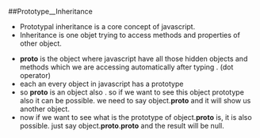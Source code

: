 ##Prototype\_\_Inheritance

- Prototypal inheritance is a core concept of javascript.
- Inheritance is one objet trying to access methods and properties of other object.

* **proto** is the object where javascript have all those hidden objects and methods which we are accessing automatically after typing . (dot operator)
* each an every object in javascript has a prototype
* so **proto** is an object also . so if we want to see this object prototype also it can be possible. we need to say object.**proto** and it will show us another object.
* now if we want to see what is the prototype of object.**proto** is, it is also possible. just say object.**proto**.**proto** and the result will be null.

